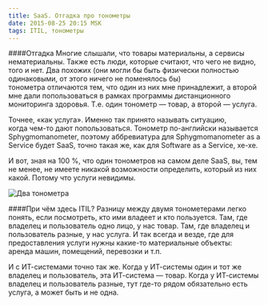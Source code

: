 ```yaml
---
title: SaaS. Отгадка про тонометры
date: 2015-08-25 20:15 MSK
tags: ITIL, тонометры
---
```

####Отгадка
Многие слышали, что товары материальны, а сервисы нематериальны. Также есть люди, которые считают, что чего не видно, того и нет. Два похожих (они могли бы быть физически полностью одинаковыми, от этого ничего не поменялось бы) тонометра отличаются тем, что один из них мне принадлежит, а второй мне дали попользоваться в рамках программы дистанционного мониторинга здоровья. Т.е. один тонометр — товар, а второй — услуга.

Точнее, «как услуга». Именно так принято называть ситуацию, когда чем-то дают попользоваться. Тонометр по-английски называется Sphygmomanometer, поэтому аббревиатура для Sphygmomanometer as a Service будет SaaS, точно такая же, как для Software as a Service, хе-хе.

И вот, зная на 100 %, что один тонометров на самом деле SaaS, вы, тем не менее, не имеете никакой возможности определить, который из них какой. Потому что услуги невидимы.

![Два тонометра](2tonometers.jpg)

####При чём здесь ITIL?
Разницу между двумя тонометерами легко понять, если посмотреть, кто ими владеет и кто пользуется. Там, где владелец и пользователь одно лицо, у нас товар. Там, где владелец и пользователь разные, у нас услуга. И так всегда и везде, где для предоставления услуги нужны какие-то материальные объекты: аренда машин, помещений, перевозки и т.п.

И с ИТ-системами точно так же. Когда у ИТ-системы один и тот же владелец и пользователь, эта ИТ-система — товар. Когда у ИТ-системы владелец и пользователь разные, тут где-то рядом обязательно есть услуга, а может быть и не одна.
